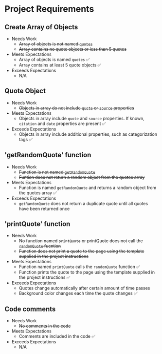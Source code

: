 # Project Requirements
## Create Array of Objects
* Needs Work
  * ~~Array of objects is not named `quotes`~~
  * ~~Array contains no quote objects or less than 5 quotes~~
* Meets Expectations
  * Array of objects is named `quotes` :white_check_mark:
  * Array contains at least 5 quote objects  :white_check_mark:
* Exceeds Expectations
  * N/A
## Quote Object
* Needs Work
  * ~~Objects in array do not include `quote` or `source` properties~~
* Meets Expectations
  * Objects in array include `quote` and `source` properties. If known, `citation` and `date` properties are present  :white_check_mark:
* Exceeds Expectations
  * Objects in array include additional properties, such as categorization tags :white_check_mark:
## 'getRandomQuote' function
* Needs Work
  * ~~Function is not named `getRandomQuote`~~
  * ~~Funtion does not return a random object from the quotes array~~
* Meets Expectations
  * Function is named `getRandomQuote` and returns a random object from the quotes array  :white_check_mark:
* Exceeds Expectations
  * `getRandomQuote` does not return a duplicate quote until all quotes have been returned once
## 'printQuote' function
* Needs Work
  * ~~No function named `printQuote` or printQuote does not call the `randomQuote` fucntion~~
  * ~~Function does not print a quote to the page using the template supplied in the project instructions~~
* Meets Expectations
  * Function named `printQuote` calls the `randomQuote` function  :white_check_mark:
  * Function prints the quote to the page using the template supplied in the project instructions  :white_check_mark:
* Exceeds Expectations
  * Quotes change automatically after certain amount of time passes
  * Background color changes each time the quote changes  :white_check_mark:
## Code comments
* Needs Work
  * ~~No comments in the code~~
* Meets Expectations
  * Comments are included in the code  :white_check_mark:
* Exceeds Expectations
  * N/A
